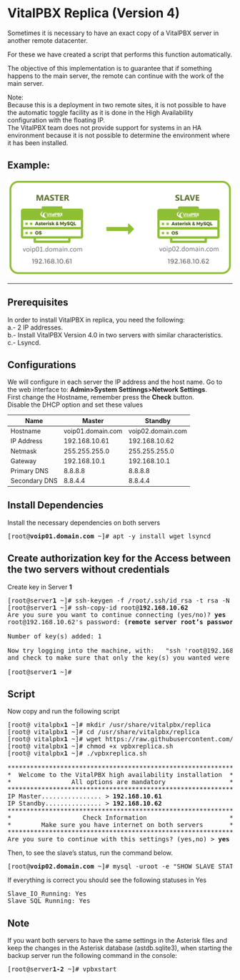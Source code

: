 VitalPBX Replica (Version 4)
=====
Sometimes it is necessary to have an exact copy of a VitalPBX server in another remote datacenter.<br>

For these we have created a script that performs this function automatically.<br>

The objective of this implementation is to guarantee that if something happens to the main server, the remote can continue with the work of the main server.<br>

Note:<br>
Because this is a deployment in two remote sites, it is not possible to have the automatic toggle facility as it is done in the High Availability configuration with the floating IP.<br>
The VitalPBX team does not provide support for systems in an HA environment because it is not possible to determine the environment where it has been installed.

## Example:<br>
![VitalPBX HA](https://github.com/VitalPBX/vitalpbx_replica_v4/blob/main/MasterSlaveVitalPBX4Replica.png)

-----------------
## Prerequisites
In order to install VitalPBX in replica, you need the following:<br>
a.- 2 IP addresses.<br>
b.- Install VitalPBX Version 4.0 in two servers with similar characteristics.<br>
c.- Lsyncd.

## Configurations
We will configure in each server the IP address and the host name. Go to the web interface to: <strong>Admin>System Settinngs>Network Settings</strong>.<br>
First change the Hostname, remember press the <strong>Check</strong> button.<br>
Disable the DHCP option and set these values<br>

| Name          | Master                 | Standby               |
| ------------- | ---------------------- | --------------------- |
| Hostname      | voip01.domain.com      | voip02.domain.com     |
| IP Address    | 192.168.10.61          | 192.168.10.62         |
| Netmask       | 255.255.255.0          | 255.255.255.0         |
| Gateway       | 192.168.10.1           | 192.168.10.1          |
| Primary DNS   | 8.8.8.8                | 8.8.8.8               |
| Secondary DNS | 8.8.4.4                | 8.8.4.4               |

## Install Dependencies
Install the necessary dependencies on both servers<br>
<pre>
[root@<strong>voip01.domain.com</strong> ~]# apt -y install wget lsyncd
</pre>

## Create authorization key for the Access between the two servers without credentials

Create key in Server <strong>1</strong>
<pre>
[root@server<strong>1</strong> ~]# ssh-keygen -f /root/.ssh/id_rsa -t rsa -N '' >/dev/null
[root@server<strong>1</strong> ~]# ssh-copy-id root@<strong>192.168.10.62</strong>
Are you sure you want to continue connecting (yes/no)? <strong>yes</strong>
root@192.168.10.62's password: <strong>(remote server root’s password)</strong>

Number of key(s) added: 1

Now try logging into the machine, with:   "ssh 'root@192.168.10.62'"
and check to make sure that only the key(s) you wanted were added. 

[root@server<strong>1</strong> ~]#
</pre>

## Script
Now copy and run the following script<br>
<pre>
[root@ vitalpbx<strong>1</strong> ~]# mkdir /usr/share/vitalpbx/replica
[root@ vitalpbx<strong>1</strong> ~]# cd /usr/share/vitalpbx/replica
[root@ vitalpbx<strong>1</strong> ~]# wget https://raw.githubusercontent.com/VitalPBX/vitalpbx_replica_v4/master/vpbxreplica.sh
[root@ vitalpbx<strong>1</strong> ~]# chmod +x vpbxreplica.sh
[root@ vitalpbx<strong>1</strong> ~]# ./vpbxreplica.sh

************************************************************
*  Welcome to the VitalPBX high availability installation  *
*                All options are mandatory                 *
************************************************************
IP Master................ > <strong>192.168.10.61</strong>
IP Standby............... > <strong>192.168.10.62</strong>
************************************************************
*                   Check Information                      *
*        Make sure you have internet on both servers       *
************************************************************
Are you sure to continue with this settings? (yes,no) > <strong>yes</strong>
</pre>

Then, to see the slave’s status, run the command below.
<pre>
[root@<strong>voip02.domain.com</strong> ~]# mysql -uroot -e "SHOW SLAVE STATUS\G;"
</pre>

If everything is correct you should see the following statuses in Yes
<pre>
Slave_IO_Running: Yes
Slave_SQL_Running: Yes
</pre>

## Note
If you want both servers to have the same settings in the Asterisk files and keep the changes in the Asterisk database (astdb.sqlite3), when starting the backup server run the following command in the console:<br>
<pre>
[root@server<strong>1-2</strong> ~]# vpbxstart
</pre>

